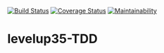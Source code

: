 
[![Build Status](https://travis-ci.org/calvinpete/levelup35-TDD.svg?branch=TDD)](https://travis-ci.org/calvinpete/levelup35-TDD)        [![Coverage Status](https://coveralls.io/repos/github/calvinpete/levelup35-TDD/badge.svg?branch=TDD)](https://coveralls.io/github/calvinpete/levelup35-TDD?branch=TDD)      [![Maintainability](https://api.codeclimate.com/v1/badges/986a312a56d194e8220b/maintainability)](https://codeclimate.com/github/calvinpete/levelup35-TDD/maintainability)

# levelup35-TDD